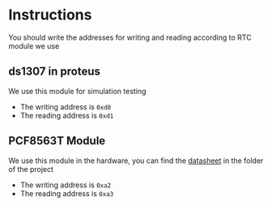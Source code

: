 # Instructions
You should write the addresses for writing and reading according to RTC module we use
## ds1307 in proteus
We use this module for simulation testing 
* The writing address is `0xd0`
* The reading address is `0xd1`
## PCF8563T Module 
We use this module in the hardware, you can find the [datasheet](https://github.com/AliTaima/MicroBasic_Pro_for_PIC_codes/blob/main/RTC/RTC_PCF8563_Datasheet.pdf) in the folder of the project 
* The writing address is `0xa2`
* The reading address is `0xa3`

